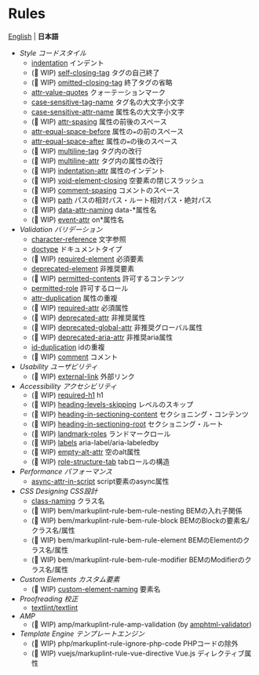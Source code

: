 # Rules

[English](./README.md) | **日本語**

- *Style コードスタイル*
	- [indentation](./markuplint-rule-indentation/README.ja.md) インデント
	- (🚧 WIP) [self-closing-tag](./markuplint-rule-self-closing-tag/README.ja.md) タグの自己終了
	- (🚧 WIP) [omitted-closing-tag](./markuplint-rule-omitted-closing-tag/README.ja.md) 終了タグの省略
	- [attr-value-quotes](./markuplint-rule-attr-value-quotes/README.ja.md) クォーテーションマーク
	- [case-sensitive-tag-name](./markuplint-rule-case-sensitive-tag-name/README.ja.md) タグ名の大文字小文字
	- [case-sensitive-attr-name](./markuplint-rule-case-sensitive-attr-name/README.ja.md) 属性名の大文字小文字
	- (🚧 WIP) [attr-spasing](./markuplint-rule-attr-spasing/README.ja.md) 属性の前後のスペース
	- [attr-equal-space-before](./markuplint-rule-attr-equal-space-before/README.ja.md) 属性の`=`の前のスペース
	- [attr-equal-space-after](./markuplint-rule-attr-equal-space-after/README.ja.md) 属性の`=`の後のスペース
	- (🚧 WIP) [multiline-tag](./markuplint-rule-multiline-tag/README.ja.md) タグ内の改行
	- (🚧 WIP) [multiline-attr](./markuplint-rule-multiline-attr/README.ja.md) タグ内の属性の改行
	- (🚧 WIP) [indentation-attr](./markuplint-rule-indentation-attr/README.ja.md) 属性のインデント
	- (🚧 WIP) [void-element-closing](./markuplint-rule-void-element-closing/README.ja.md) 空要素の閉じスラッシュ
	- (🚧 WIP) [comment-spasing](./markuplint-rule-comment-spasing/README.ja.md) コメントのスペース
	- (🚧 WIP) [path](./markuplint-rule-path/README.ja.md) パスの相対パス・ルート相対パス・絶対パス
	- (🚧 WIP) [data-attr-naming](./markuplint-rule-data-attr-naming/README.ja.md) data-*属性名
	- (🚧 WIP) [event-attr](./markuplint-rule-event-attr/README.ja.md) on*属性名
- *Validation バリデーション*
	- [character-reference](./markuplint-rule-character-reference/README.ja.md) 文字参照
	- [doctype](./markuplint-rule-doctype/README.ja.md) ドキュメントタイプ
	- (🚧 WIP) [required-element](./markuplint-rule-required-element/README.ja.md) 必須要素
	- [deprecated-element](./markuplint-rule-deprecated-element/README.ja.md) 非推奨要素
	- (🚧 WIP) [permitted-contents](./markuplint-rule-permitted-contents/README.ja.md) 許可するコンテンツ
	- [permitted-role](./markuplint-rule-permitted-role/README.ja.md) 許可するロール
	- [attr-duplication](./markuplint-rule-attr-duplication/README.ja.md) 属性の重複
	- (🚧 WIP) [required-attr](./markuplint-rule-required-attr/README.ja.md) 必須属性
	- (🚧 WIP) [deprecated-attr](./markuplint-rule-deprecated-attr/README.ja.md) 非推奨属性
	- (🚧 WIP) [deprecated-global-attr](./markuplint-rule-deprecated-global-attr/README.ja.md) 非推奨グローバル属性
	- (🚧 WIP) [deprecated-aria-attr](./markuplint-rule-deprecated-aria-attr/README.ja.md) 非推奨aria属性
	- [id-duplication](./markuplint-rule-id-duplication/README.ja.md) idの重複
	- (🚧 WIP) [comment](./markuplint-rule-comment/README.ja.md) コメント
- *Usability ユーザビリティ*
	- (🚧 WIP) [external-link](./markuplint-rule-external-link/README.ja.md) 外部リンク
- *Accessibility アクセシビリティ*
	- (🚧 WIP) [required-h1](./markuplint-rule-required-h1/README.ja.md) h1
	- (🚧 WIP) [heading-levels-skipping](./markuplint-rule-heading-levels-skipping/README.ja.md) レベルのスキップ
	- (🚧 WIP) [heading-in-sectioning-content](./markuplint-rule-heading-in-sectioning-content/README.ja.md) セクショニング・コンテンツ
	- (🚧 WIP) [heading-in-sectioning-root](./markuplint-rule-heading-in-sectioning-root/README.ja.md) セクショニング・ルート
	- (🚧 WIP) [landmark-roles](./markuplint-rule-landmark-roles/README.ja.md) ランドマークロール
	- (🚧 WIP) [labels](./markuplint-rule-labels/README.ja.md) aria-label/aria-labeledby
	- (🚧 WIP) [empty-alt-attr](./markuplint-rule-empty-alt-attr/README.ja.md) 空のalt属性
	- (🚧 WIP) [role-structure-tab](./markuplint-rule-role-structure-tab/README.ja.md) tabロールの構造
- *Performance パフォーマンス*
	- [async-attr-in-script](./markuplint-rule-async-attr-in-script/README.ja.md) script要素のasync属性
- *CSS Designing CSS設計*
	- [class-naming](./markuplint-rule-class-naming/README.ja.md) クラス名
	- (🚧 WIP) bem/markuplint-rule-bem-rule-nesting BEMの入れ子関係
	- (🚧 WIP) bem/markuplint-rule-bem-rule-block BEMのBlockの要素名/クラス名/属性
	- (🚧 WIP) bem/markuplint-rule-bem-rule-element BEMのElementのクラス名/属性
	- (🚧 WIP) bem/markuplint-rule-bem-rule-modifier BEMのModifierのクラス名/属性
- *Custom Elements カスタム要素*
	- (🚧 WIP) [custom-element-naming](./markuplint-rule-custom-element-naming/README.ja.md) 要素名
- *Proofreading 校正*
	- [textlint/textlint](https://www.npmjs.com/package/markuplint-plugin-textlint)
- *AMP*
	- (🚧 WIP) amp/markuplint-rule-amp-validation (by [amphtml-validator](https://www.npmjs.com/package/amphtml-validator))
- *Template Engine テンプレートエンジン*
	- (🚧 WIP) php/markuplint-rule-ignore-php-code PHPコードの除外
	- (🚧 WIP) vuejs/markuplint-rule-vue-directive Vue.js ディレクティブ属性
